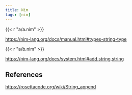 ```yaml
---
title: Nim
tags: [nim]
---
```


{{< r "a/a.nim" >}}

<https://nim-lang.org/docs/manual.html#types-string-type>

{{< r "a/b.nim" >}}

<https://nim-lang.org/docs/system.html#add,string,string>

## References

<https://rosettacode.org/wiki/String_append>
